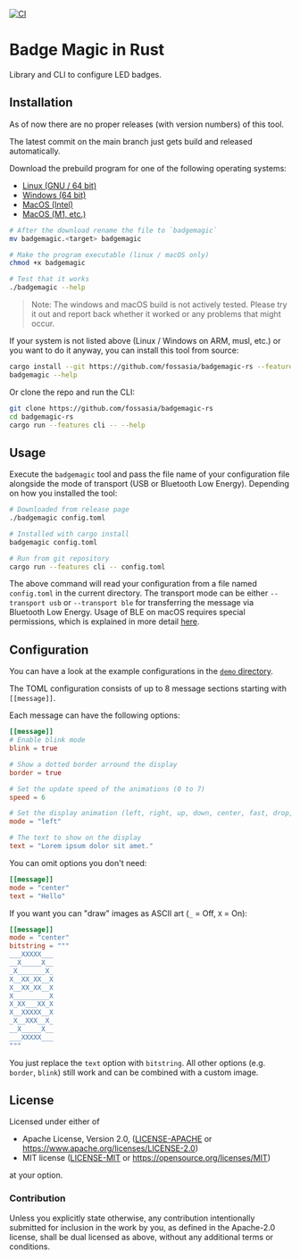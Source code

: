 [![CI](../../actions/workflows/ci.yaml/badge.svg)](../../actions/workflows/ci.yaml)

# Badge Magic in Rust

Library and CLI to configure LED badges.

## Installation

As of now there are no proper releases (with version numbers) of this tool.

The latest commit on the main branch just gets build and released automatically.

Download the prebuild program for one of the following operating systems:

- [Linux (GNU / 64 bit)](../../releases/latest/download/badgemagic.x86_64-unknown-linux-gnu)
- [Windows (64 bit)](../../releases/latest/download/badgemagic.x86_64-pc-windows-msvc.exe)
- [MacOS (Intel)](../../releases/latest/download/badgemagic.x86_64-apple-darwin)
- [MacOS (M1, etc.)](../../releases/latest/download/badgemagic.aarch64-apple-darwin)

```sh
# After the download rename the file to `badgemagic`
mv badgemagic.<target> badgemagic

# Make the program executable (linux / macOS only)
chmod +x badgemagic

# Test that it works
./badgemagic --help
```

> Note: The windows and macOS build is not actively tested. Please try it out and report back whether it worked or any problems that might occur.

If your system is not listed above (Linux / Windows on ARM, musl, etc.) or you want to do it anyway, you can install this tool from source:

```sh
cargo install --git https://github.com/fossasia/badgemagic-rs --features cli
badgemagic --help
```

Or clone the repo and run the CLI:
```sh
git clone https://github.com/fossasia/badgemagic-rs
cd badgemagic-rs
cargo run --features cli -- --help
```

## Usage

Execute the `badgemagic` tool and pass the file name of your configuration file alongside the mode of transport (USB or Bluetooth Low Energy).
Depending on how you installed the tool:

```sh
# Downloaded from release page
./badgemagic config.toml

# Installed with cargo install
badgemagic config.toml

# Run from git repository
cargo run --features cli -- config.toml
```

The above command will read your configuration from a file named `config.toml` in the current directory.
The transport mode can be either `--transport usb` or `--transport ble` for transferring the message via Bluetooth Low Energy.
Usage of BLE on macOS requires special permissions, which is explained in more detail [here](https://github.com/deviceplug/btleplug#macos).

## Configuration

You can have a look at the example configurations in the [`demo` directory](demo).

The TOML configuration consists of up to 8 message sections starting with `[[message]]`.

Each message can have the following options:
```toml
[[message]]
# Enable blink mode
blink = true

# Show a dotted border arround the display
border = true

# Set the update speed of the animations (0 to 7)
speed = 6

# Set the display animation (left, right, up, down, center, fast, drop, curtain, laser)
mode = "left"

# The text to show on the display
text = "Lorem ipsum dolor sit amet."
```

You can omit options you don't need:
```toml
[[message]]
mode = "center"
text = "Hello"
```

If you want you can "draw" images as ASCII art (`_` = Off, `X` = On):
```toml
[[message]]
mode = "center"
bitstring = """
___XXXXX___
__X_____X__
_X_______X_
X__XX_XX__X
X__XX_XX__X
X_________X
X_XX___XX_X
X__XXXXX__X
_X__XXX__X_
__X_____X__
___XXXXX___
"""
```

You just replace the `text` option with `bitstring`. All other options (e.g. `border`, `blink`) still work and can be combined with a custom image.

## License

Licensed under either of

- Apache License, Version 2.0, ([LICENSE-APACHE](LICENSE-APACHE) or https://www.apache.org/licenses/LICENSE-2.0)
- MIT license ([LICENSE-MIT](LICENSE-MIT) or https://opensource.org/licenses/MIT)

at your option.

### Contribution

Unless you explicitly state otherwise, any contribution intentionally submitted for inclusion in the work by you, as defined in the Apache-2.0 license, shall be dual licensed as above, without any additional terms or conditions.
